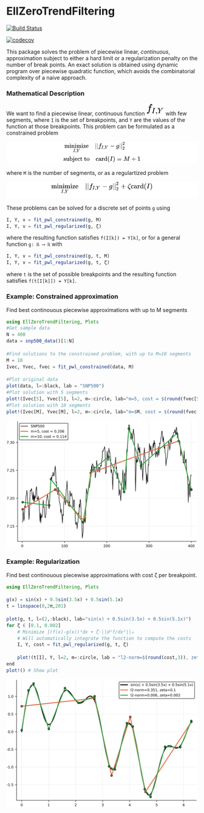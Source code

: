# EllZeroTrendFiltering

[![Build Status](https://travis-ci.com/mfalt/EllZeroTrendFiltering.jl.svg?token=a1HpLsx1pmUnusz71XN8&branch=master)](https://travis-ci.com/mfalt/EllZeroTrendFiltering.jl)

[![codecov](https://codecov.io/gh/mfalt/EllZeroTrendFiltering.jl/branch/master/graph/badge.svg?token=nt4j2gNB2l)](https://codecov.io/gh/mfalt/EllZeroTrendFiltering.jl)


This package solves the problem of piecewise linear, *continuous*, approximation subject to either a hard limit or a regularization penalty on the number of break points. An exact solution is obtained using dynamic program over piecewise quadratic function, which avoids the combinatorial complexity of a naive approach.

### Mathematical Description

We want to find a piecewise linear, continuous function ![f_{I,Y}](figures/f_IY.svg) with few segments, where `I` is the set of breakpoints, and `Y` are the values of the function at those breakpoints. This problem can be formulated as a constrained problem

![Problem Formulation Constrained](figures/problemConstrained.svg)

where `M` is the number of segments, or as a regulartized problem

![Problem Formulation Regularized](figures/problemRegularized.svg)

These problems can be solved for a discrete set of points `g` using
```julia
I, Y, v = fit_pwl_constrained(g, M)
I, Y, v = fit_pwl_regularized(g, ζ)
```
where the resulting function satisfies `f(I[k]) = Y[k]`,
or for a general function `g: ℝ ⟶ ℝ` with
```julia
I, Y, v = fit_pwl_constrained(g, t, M)
I, Y, v = fit_pwl_regularized(g, t, ζ)
```
where `t` is the set of possible breakpoints and the resulting function satisfies `f(t[I[k]]) = Y[k]`.
### Example: Constrained approximation

Find best continouous piecewise approximations with up to M segments
```julia
using EllZeroTrendFiltering, Plots
#Get sample data
N = 400
data = snp500_data()[1:N]

#Find solutions to the constrained problem, with up to M=10 segments
M = 10
Ivec, Yvec, fvec = fit_pwl_constrained(data, M)

#Plot original data
plot(data, l=:black, lab = "SNP500")
#Plot solution with 5 segments
plot!(Ivec[5], Yvec[5], l=2, m=:circle, lab="m=5, cost = $(round(fvec[5],3))")
#Plot solution with 10 segments
plot!(Ivec[M], Yvec[M], l=2, m=:circle, lab="m=$M, cost = $(round(fvec[M],3))")

```
![Example figure](figures/snp500.svg)

### Example: Regularization

Find best continouous piecewise approximations with cost ζ per breakpoint.
```julia
using EllZeroTrendFiltering, Plots

g(x) = sin(x) + 0.5sin(3.5x) + 0.5sin(5.1x)
t = linspace(0,2π,201)

plot(g, t, l=(2,:black), lab="sin(x) + 0.5sin(3.5x) + 0.5sin(5.1x)")
for ζ ∈ [0.1, 0.002]
    # Minimize ∫(f(x)-g(x))²dx + ζ⋅||d²f/dx²||₀
    # Will automatically integrate the function to compute the costs
    I, Y, cost = fit_pwl_regularized(g, t, ζ)

    plot!(t[I], Y, l=2, m=:circle, lab = "l2-norm=$(round(cost,3)), zeta=$ζ")
end
plot!() # Show plot
```
![Example figure](figures/sin.svg)
